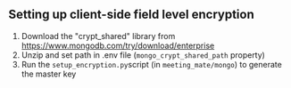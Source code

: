 ## Setting up client-side field level encryption

1) Download the "crypt_shared" library from https://www.mongodb.com/try/download/enterprise
2) Unzip and set path in .env file (`mongo_crypt_shared_path` property)
3) Run the `setup_encryption.py`script (in `meeting_mate/mongo`) to generate the master key

